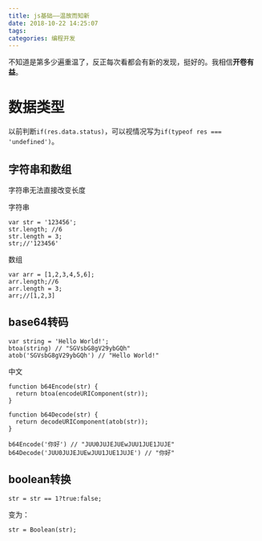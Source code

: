 ```yaml
---
title: js基础——温故而知新
date: 2018-10-22 14:25:07
tags:
categories: 编程开发
---
```


不知道是第多少遍重温了，反正每次看都会有新的发现，挺好的。我相信**开卷有益**。

# 数据类型

以前判断`if(res.data.status)`，可以视情况写为`if(typeof res === 'undefined')`。

## 字符串和数组

字符串无法直接改变长度

字符串
```
var str = '123456';
str.length; //6
str.length = 3;
str;//'123456'
```

数组
```
var arr = [1,2,3,4,5,6];
arr.length;//6
arr.length = 3;
arr;//[1,2,3]
```

## base64转码

```
var string = 'Hello World!';
btoa(string) // "SGVsbG8gV29ybGQh"
atob('SGVsbG8gV29ybGQh') // "Hello World!"
```

中文

```
function b64Encode(str) {
  return btoa(encodeURIComponent(str));
}

function b64Decode(str) {
  return decodeURIComponent(atob(str));
}

b64Encode('你好') // "JUU0JUJEJUEwJUU1JUE1JUJE"
b64Decode('JUU0JUJEJUEwJUU1JUE1JUJE') // "你好"

```

## boolean转换

```
str = str == 1?true:false;

```

变为：

```
str = Boolean(str);
```